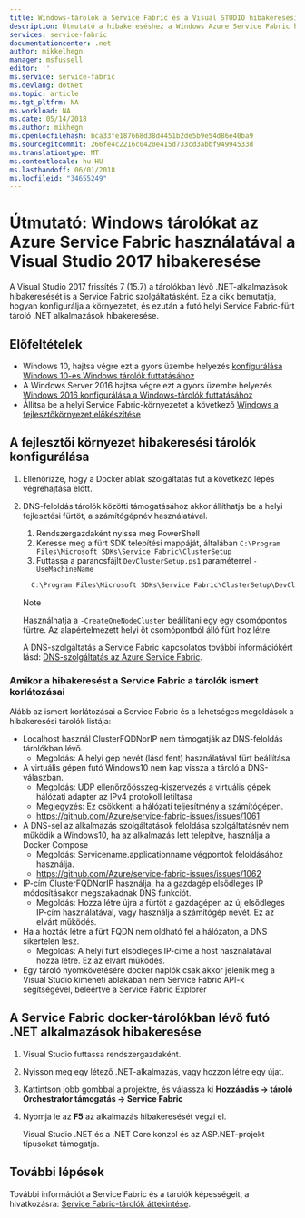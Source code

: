 ```yaml
---
title: Windows-tárolók a Service Fabric és a Visual STUDIO hibakeresési |} Microsoft Docs
description: Útmutató a hibakereséshez a Windows Azure Service Fabric használatával a Visual Studio 2017 a tárolók.
services: service-fabric
documentationcenter: .net
author: mikkelhegn
manager: msfussell
editor: ''
ms.service: service-fabric
ms.devlang: dotNet
ms.topic: article
ms.tgt_pltfrm: NA
ms.workload: NA
ms.date: 05/14/2018
ms.author: mikhegn
ms.openlocfilehash: bca33fe187668d38d4451b2de5b9e54d86e40ba9
ms.sourcegitcommit: 266fe4c2216c0420e415d733cd3abbf94994533d
ms.translationtype: MT
ms.contentlocale: hu-HU
ms.lasthandoff: 06/01/2018
ms.locfileid: "34655249"
---
```

# <a name="how-to-debug-windows-containers-in-azure-service-fabric-using-visual-studio-2017"></a>Útmutató: Windows tárolókat az Azure Service Fabric használatával a Visual Studio 2017 hibakeresése

A Visual Studio 2017 frissítés 7 (15.7) a tárolókban lévő .NET-alkalmazások hibakeresését is a Service Fabric szolgáltatásként. Ez a cikk bemutatja, hogyan konfigurálja a környezetet, és ezután a futó helyi Service Fabric-fürt tároló .NET alkalmazások hibakeresése.

## <a name="prerequisites"></a>Előfeltételek

* Windows 10, hajtsa végre ezt a gyors üzembe helyezés [konfigurálása Windows 10-es Windows tárolók futtatásához](https://docs.microsoft.com/en-us/virtualization/windowscontainers/quick-start/quick-start-windows-10)
* A Windows Server 2016 hajtsa végre ezt a gyors üzembe helyezés [Windows 2016 konfigurálása a Windows-tárolók futtatásához](https://docs.microsoft.com/en-us/virtualization/windowscontainers/quick-start/quick-start-windows-server)
* Állítsa be a helyi Service Fabric-környezetet a következő [Windows a fejlesztőkörnyezet előkészítése](https://docs.microsoft.com/en-us/azure/service-fabric/service-fabric-get-started)

## <a name="configure-your-developer-environment-to-debug-containers"></a>A fejlesztői környezet hibakeresési tárolók konfigurálása

1. Ellenőrizze, hogy a Docker ablak szolgáltatás fut a következő lépés végrehajtása előtt.

1. DNS-feloldás tárolók közötti támogatásához akkor állíthatja be a helyi fejlesztési fürtöt, a számítógépnév használatával.
    1. Rendszergazdaként nyissa meg PowerShell
    1. Keresse meg a fürt SDK telepítési mappáját, általában `C:\Program Files\Microsoft SDKs\Service Fabric\ClusterSetup`
    1. Futtassa a parancsfájlt `DevClusterSetup.ps1` paraméterrel `-UseMachineName`

    ``` PowerShell
      C:\Program Files\Microsoft SDKs\Service Fabric\ClusterSetup\DevClusterSetup.ps1 -UseMachineName
    ```

    > [!NOTE]
    > Használhatja a `-CreateOneNodeCluster` beállítani egy egy csomópontos fürtre. Az alapértelmezett helyi öt csomópontból álló fürt hoz létre.
    >

    A DNS-szolgáltatás a Service Fabric kapcsolatos további információkért lásd: [DNS-szolgáltatás az Azure Service Fabric](https://docs.microsoft.com/en-us/azure/service-fabric/service-fabric-dnsservice).

### <a name="known-limitations-when-debugging-containers-in-service-fabric"></a>Amikor a hibakeresést a Service Fabric a tárolók ismert korlátozásai

Alább az ismert korlátozásai a Service Fabric és a lehetséges megoldások a hibakeresési tárolók listája:

* Localhost használ ClusterFQDNorIP nem támogatják az DNS-feloldás tárolókban lévő.
    * Megoldás: A helyi gép nevét (lásd fent) használatával fürt beállítása
* A virtuális gépen futó Windows10 nem kap vissza a tároló a DNS-válaszban.
    * Megoldás: UDP ellenőrzőösszeg-kiszervezés a virtuális gépek hálózati adapter az IPv4 protokoll letiltása
    * Megjegyzés: Ez csökkenti a hálózati teljesítmény a számítógépen.
    * https://github.com/Azure/service-fabric-issues/issues/1061
* A DNS-sel az alkalmazás szolgáltatások feloldása szolgáltatásnév nem működik a Windows10, ha az alkalmazás lett telepítve, használja a Docker Compose
    * Megoldás: Servicename.applicationname végpontok feloldásához használja.
    * https://github.com/Azure/service-fabric-issues/issues/1062
* IP-cím ClusterFQDNorIP használja, ha a gazdagép elsődleges IP módosításakor megszakadnak DNS funkciót.
    * Megoldás: Hozza létre újra a fürtöt a gazdagépen az új elsődleges IP-cím használatával, vagy használja a számítógép nevét. Ez az elvárt működés.
* Ha a hozták létre a fürt FQDN nem oldható fel a hálózaton, a DNS sikertelen lesz.
    * Megoldás: A helyi fürt elsődleges IP-címe a host használatával hozza létre. Ez az elvárt működés.
* Egy tároló nyomkövetésére docker naplók csak akkor jelenik meg a Visual Studio kimeneti ablakában nem Service Fabric API-k segítségével, beleértve a Service Fabric Explorer

## <a name="debug-a-net-application-running-in-docker-containers-on-service-fabric"></a>A Service Fabric docker-tárolókban lévő futó .NET alkalmazások hibakeresése

1. Visual Studio futtassa rendszergazdaként.

1. Nyisson meg egy létező .NET-alkalmazás, vagy hozzon létre egy újat.

1. Kattintson jobb gombbal a projektre, és válassza ki **Hozzáadás -> tároló Orchestrator támogatás -> Service Fabric**

1. Nyomja le az **F5** az alkalmazás hibakeresését végzi el.

    Visual Studio .NET és a .NET Core konzol és az ASP.NET-projekt típusokat támogatja.

## <a name="next-steps"></a>További lépések
További információt a Service Fabric és a tárolók képességeit, a hivatkozásra: [Service Fabric-tárolók áttekintése](service-fabric-containers-overview.md).